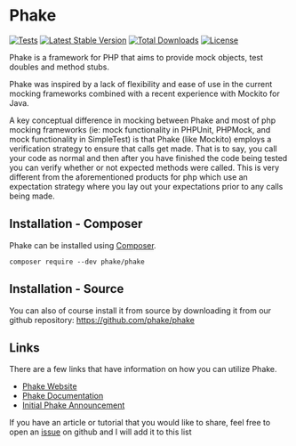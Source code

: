 Phake
=======
[![Tests](https://github.com/phake/phake/actions/workflows/tests.yml/badge.svg)](https://github.com/phake/phake/actions/workflows/tests.yml)
[![Latest Stable Version](https://poser.pugx.org/phake/phake/v/stable.png)](https://packagist.org/packages/phake/phake)
[![Total Downloads](https://poser.pugx.org/phake/phake/downloads.png)](https://packagist.org/packages/phake/phake)
[![License](https://poser.pugx.org/phake/phake/license.png)](https://packagist.org/packages/phake/phake)

Phake is a framework for PHP that aims to provide mock objects, test doubles
and method stubs.

Phake was inspired by a lack of flexibility and ease of use in the current
mocking frameworks combined with a recent experience with Mockito for Java.

A key conceptual difference in mocking between Phake and most of php mocking
frameworks (ie: mock functionality in PHPUnit, PHPMock, and mock functionality
in SimpleTest) is that Phake (like Mockito) employs a verification strategy to
ensure that calls get made. That is to say, you call your code as normal and
then after you have finished the code being tested you can verify whether or
not expected methods were called. This is very different from the
aforementioned products for php which use an expectation strategy where you
lay out your expectations prior to any calls being made.

Installation - Composer
-----------------------

Phake can be installed using [Composer](https://github.com/composer/composer).

```
composer require --dev phake/phake
```

Installation - Source
---------------------

You can also of course install it from source by downloading it from our github repository: https://github.com/phake/phake

Links
-------------

There are a few links that have information on how you can utilize Phake.

* [Phake Website](https://phake.github.io)
* [Phake Documentation](https://phake.github.io/doc/)
* [Initial Phake Announcement](https://web.archive.org/web/20101230174850/http://digitalsandwich.com/archives/84-introducing-phake-mocking-framework.html)

If you have an article or tutorial that you would like to share, feel free to open an [issue](https://github.com/phake/phake/issues) on github and I will add it to this list
